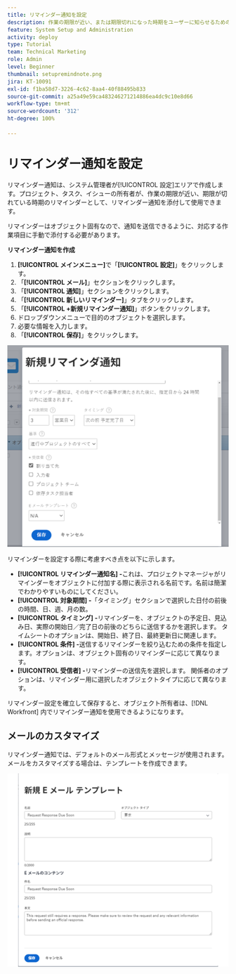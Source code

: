 ```yaml
---
title: リマインダー通知を設定
description: 作業の期限が近い、または期限切れになった時期をユーザーに知らせるための、オブジェクト固有のリマインダー通知を設定する方法を説明します。
feature: System Setup and Administration
activity: deploy
type: Tutorial
team: Technical Marketing
role: Admin
level: Beginner
thumbnail: setupremindnote.png
jira: KT-10091
exl-id: f1ba58d7-3226-4c62-8aa4-40f88495b833
source-git-commit: a25a49e59ca483246271214886ea4dc9c10e8d66
workflow-type: tm+mt
source-wordcount: '312'
ht-degree: 100%

---
```


<!---
this has the same content as the system administrator notification setup and mangement section of the email and inapp notificiations learning path
--->

# リマインダー通知を設定

リマインダー通知は、システム管理者が[!UICONTROL 設定]エリアで作成します。プロジェクト、タスク、イシューの所有者が、作業の期限が近い、期限が切れている時期のリマインダーとして、リマインダー通知を添付して使用できます。

リマインダーはオブジェクト固有なので、通知を送信できるように、対応する作業項目に手動で添付する必要があります。

**リマインダー通知を作成**

1. **[!UICONTROL メインメニュー]**&#x200B;で「**[!UICONTROL 設定]**」をクリックします。
1. 「**[!UICONTROL メール]**」セクションをクリックします。
1. 「**[!UICONTROL 通知]**」セクションをクリックします。
1. 「**[!UICONTROL 新しいリマインダー]**」タブをクリックします。
1. 「**[!UICONTROL +新規リマインダー通知]**」ボタンをクリックします。
1. ドロップダウンメニューで目的のオブジェクトを選択します。
1. 必要な情報を入力します。
1. 「**[!UICONTROL 保存]**」をクリックします。

![[!UICONTROL 新規リマインダー通知]ウィンドウ](assets/admin-fund-reminder-notification-1.png)

リマインダーを設定する際に考慮すべき点を以下に示します。

* **[!UICONTROL リマインダー通知名] -**&#x200B;これは、プロジェクトマネージャがリマインダーをオブジェクトに付加する際に表示される名前です。名前は簡潔でわかりやすいものにしてください。
* **[!UICONTROL 対象期間] -**「タイミング」セクションで選択した日付の前後の時間、日、週、月の数。
* **[!UICONTROL タイミング] -**&#x200B;リマインダーを、オブジェクトの予定日、見込み日、実際の開始日／完了日の前後のどちらに送信するかを選択します。 タイムシートのオプションは、開始日、終了日、最終更新日に関連します。
* **[!UICONTROL 条件] -**&#x200B;送信するリマインダーを絞り込むための条件を指定します。オプションは、オブジェクト固有のリマインダーに応じて異なります。
* **[!UICONTROL 受信者] -**&#x200B;リマインダーの送信先を選択します。 関係者のオプションは、リマインダー用に選択したオブジェクトタイプに応じて異なります。

リマインダー設定を確立して保存すると、オブジェクト所有者は、[!DNL Workfront] 内でリマインダー通知を使用できるようになります。

## メールのカスタマイズ

リマインダー通知では、デフォルトのメール形式とメッセージが使用されます。 メールをカスタマイズする場合は、テンプレートを作成できます。

<!---
paragraph above needs a hyperlink to an article
--->

![新規メールテンプレートウィンドウ](assets/admin-fund-email-customization.png)

<!---
learn more URLs
--->
